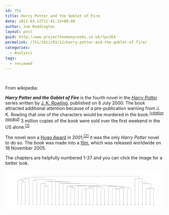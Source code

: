 ```yaml
---
id: 751
title: Harry Potter and the Goblet of Fire
date: 2011-03-12T11:41:13+00:00
author: Joe Reddington
layout: post
guid: http://www.projecttoomanycooks.co.uk/?p=164
permalink: /751/2011/03/12/harry-potter-and-the-goblet-of-fire/
categories:
  - Analysis
tags:
  - reviewed
---
```

&nbsp;

From wikipedia:

_**Harry Potter and the Goblet of Fire**_ is the fourth novel in the _[Harry Potter](http://en.wikipedia.org/wiki/Harry_Potter)_ series written by [J. K. Rowling](http://en.wikipedia.org/wiki/J._K._Rowling), published on 8 July 2000. The book attracted additional attention because of a pre-publication warning from J. K. Rowling that one of the characters would be murdered in the book.<sup title="This claim needs references to reliable sources from December 2010">[<em><a title="Wikipedia:Citation needed" href="http://en.wikipedia.org/wiki/Wikipedia:Citation_needed">citation needed</a></em>]</sup> 3 million copies of the book were sold over the first weekend in the US alone.<sup id="cite_ref-0"><a href="http://en.wikipedia.org/wiki/Harry_Potter_and_the_Goblet_of_Fire#cite_note-0">[1]</a></sup>

The novel won a [Hugo Award](http://en.wikipedia.org/wiki/Hugo_Award) in 2001;<sup id="cite_ref-WWE-2001_1-0"><a href="http://en.wikipedia.org/wiki/Harry_Potter_and_the_Goblet_of_Fire#cite_note-WWE-2001-1">[2]</a></sup> it was the only _Harry Potter_ novel to do so. The book was made into a [film](http://en.wikipedia.org/wiki/Harry_Potter_and_the_Goblet_of_Fire_%28film%29 "Harry Potter and the Goblet of Fire (film)"), which was released worldwide on 18 November 2005.

The chapters are helpfully numbered 1-37 and you can click the image for a better look.

![Alt text](/assets/uploads/2011/03/Dendrogram-6.png)
